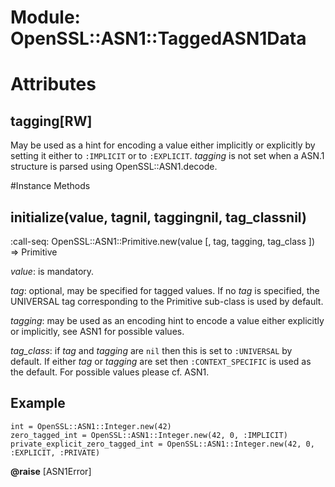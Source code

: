 # Module: OpenSSL::ASN1::TaggedASN1Data
    



# Attributes
## tagging[RW] [](#attribute-i-tagging)
May be used as a hint for encoding a value either implicitly or explicitly by
setting it either to `:IMPLICIT` or to `:EXPLICIT`. *tagging* is not set when
a ASN.1 structure is parsed using OpenSSL::ASN1.decode.


#Instance Methods
## initialize(value, tagnil, taggingnil, tag_classnil) [](#method-i-initialize)
:call-seq:
    OpenSSL::ASN1::Primitive.new(value [, tag, tagging, tag_class ]) => Primitive

*value*: is mandatory.

*tag*: optional, may be specified for tagged values. If no *tag* is specified,
the UNIVERSAL tag corresponding to the Primitive sub-class is used by default.

*tagging*: may be used as an encoding hint to encode a value either explicitly
or implicitly, see ASN1 for possible values.

*tag_class*: if *tag* and *tagging* are `nil` then this is set to `:UNIVERSAL`
by default. If either *tag* or *tagging* are set then `:CONTEXT_SPECIFIC` is
used as the default. For possible values please cf. ASN1.

## Example
    int = OpenSSL::ASN1::Integer.new(42)
    zero_tagged_int = OpenSSL::ASN1::Integer.new(42, 0, :IMPLICIT)
    private_explicit_zero_tagged_int = OpenSSL::ASN1::Integer.new(42, 0, :EXPLICIT, :PRIVATE)

**@raise** [ASN1Error] 

